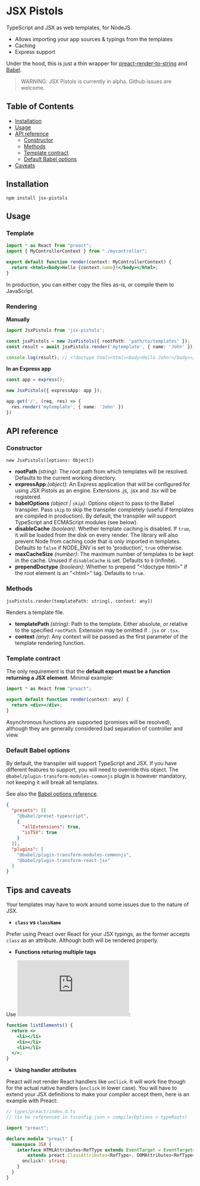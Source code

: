 # JSX Pistols

TypeScript and JSX as web templates, for NodeJS.

* Allows importing your app sources & typings from the templates
* Caching
* Express support

Under the hood, this is just a thin wrapper for [preact-render-to-string](https://www.npmjs.com/package/preact-render-to-string) and [Babel](https://babeljs.io/).

> WARNING: JSX Pistols is currently in alpha. Github issues are welcome.

## Table of Contents

- [Installation](#installation)
- [Usage](#usage)
- [API reference](#api-reference)
  - [Constructor](#constructor)
  - [Methods](#methods)
  - [Template contract](#template-contract)
  - [Default Babel options](#default-babel-options)
- [Caveats](#caveats)

## Installation

```
npm install jsx-pistols
```

## Usage

### Template

```jsx
import * as React from "preact";
import { MyControllerContext } from "./mycontroller";

export default function render(context: MyControllerContext) {
  return <html><body>Hello {context.name}!</body></html>;
}
```

In production, you can either copy the files as-is, or compile them to JavaScript.

### Rendering

**Manually**

```typescript
import JsxPistols from 'jsx-pistols';

const jsxPistols = new JsxPistols({ rootPath: 'path/to/templates' });
const result = await jsxPistols.render('mytemplate', { name: 'John' });

console.log(result); // <!doctype html><html><body>Hello John!</body></html>
```

**In an Express app**

```typescript
const app = express();

new JsxPistols({ expressApp: app });

app.get('/', (req, res) => {
  res.render('mytemplate', { name: 'John' })
})
```

## API reference

### Constructor

`new JsxPistols([options: Object])`

* **rootPath** *(string)*: The root path from which templates will be resolved. Defaults to the current working directory.
* **expressApp** *(object)*: An Express application that will be configured for using JSX Pistols as an engine. Extensions .js, .jsx and .tsx will be registered.
* **babelOptions** *(object | `skip`)*: Options object to pass to the Babel transpiler. Pass `skip` to skip the transpiler completely (useful if templates are compiled in production). By default, the transpiler will support TypeScript and ECMAScript modules (see below).
* **disableCache** *(boolean)*: Whether template caching is disabled. If `true`, it will be loaded from the disk on every render. The library will also prevent Node from caching code that is only imported in templates. Defaults to `false` if NODE_ENV is set to 'production', `true` otherwise.
* **maxCacheSize** *(number)*: The maximum number of templates to be kept in the cache. Unused if `disableCache` is set. Defaults to `0` (infinite).
* **prependDoctype** *(boolean)*: Whether to prepend "\<!doctype html>" if the root element is an "\<html>" tag. Defaults to `true`.

### Methods

`jsxPistols.render(templatePath: string[, context: any])`

Renders a template file.

* **templatePath** *(string)*: Path to the template. Either absolute, or relative to the specified `rootPath`. Extension may be omitted if `.jsx` or `.tsx`.
* **context** *(any)*: Any context will be passed as the first parameter of the template rendering function.

### Template contract

The only requirement is that the **default export must be a function returning a JSX element**. Minimal example:

```jsx
import * as React from "preact";

export default function render(context: any) {
  return <div></div>;
}
```

Asynchronous functions are supported (promises will be resolved), although they are generally considered bad separation of controller and view.

### Default Babel options

By default, the transpiler will support TypeScript and JSX. If you have different features to support, you will need to override this object. The `@babel/plugin-transform-modules-commonjs` plugin is however mandatory, not keeping it will break all templates.

See also the [Babel options reference](https://babeljs.io/docs/en/options).

```json
{
  "presets": [[
    "@babel/preset-typescript",
    {
      "allExtensions": true,
      "isTSX": true
    }
  ]],
  "plugins": [
    "@babel/plugin-transform-modules-commonjs",
    "@babel/plugin-transform-react-jsx"
  ]
}
```

## Tips and caveats

Your templates may have to work around some issues due to the nature of JSX.

* **`class` vs `className`**

Prefer using Preact over React for your JSX typings, as the former accepts `class` as an attribute. Although both will be rendered properly.

* **Functions returing multiple tags**

Use ![fragments](https://reactjs.org/docs/fragments.html):

```jsx
function listElements() {
  return <>
    <li></li>
    <li></li>
    <li></li>
  </>;
}
```

* **Using handler attributes**

Preact will not render React handlers like `onClick`. It will work fine though for the actual native handlers (`onclick` in lower case). You will have to extend your JSX definitions to make your compiler accept them, here is an example with Preact:

```typescript
// types/preact/index.d.ts
// (to be referenced in tsconfig.json > compilerOptions > typeRoots)

import "preact";

declare module "preact" {
  namespace JSX {
    interface HTMLAttributes<RefType extends EventTarget = EventTarget>
        extends preact.ClassAttributes<RefType>, DOMAttributes<RefType> {
      onclick?: string;
    }
  }
}
```
